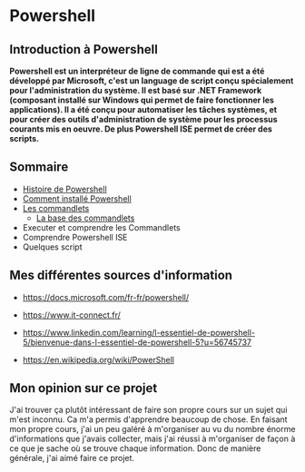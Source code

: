 # Powershell

## Introduction à Powershell

__Powershell est un interpréteur de ligne de commande qui est a été développé par Microsoft, c'est un language de script conçu spécialement pour l'administration du système. Il est basé sur .NET Framework (composant installé sur Windows qui permet de faire fonctionner les applications). Il a été conçu pour automatiser les tâches systèmes, et pour créer des outils d'administration de système pour les processus courants mis en oeuvre. De plus Powershell ISE permet de créer des scripts.__



## Sommaire

- [Histoire de Powershell](https://github.com/kevinguyodo/Powershell/blob/main/Histoire%20Powershell.md)
- [Comment installé Powershell](https://github.com/kevinguyodo/Powershell/blob/main/Installation%20Powershell.md)
- [Les commandlets](https://github.com/kevinguyodo/Powershell/tree/main/Commandlets)
  - [La base des commandlets](https://github.com/kevinguyodo/Powershell/tree/main/Commandlets/La%20base%20des%20commandlets.md)
- Executer et comprendre les Commandlets
- Comprendre Powershell ISE
- Quelques script


## Mes différentes sources d'information 

- https://docs.microsoft.com/fr-fr/powershell/

- https://www.it-connect.fr/

- https://www.linkedin.com/learning/l-essentiel-de-powershell-5/bienvenue-dans-l-essentiel-de-powershell-5?u=56745737

- https://en.wikipedia.org/wiki/PowerShell

## Mon opinion sur ce projet

J'ai trouver ça plutôt intéressant de faire son propre cours sur un sujet qui m'est inconnu. Ca m'a permis d'apprendre beaucoup de chose. En faisant mon propre cours, j'ai un peu galéré à m'organiser au vu du nombre énorme d'informations que j'avais collecter, mais j'ai réussi à m'organiser de façon à ce que je sache où se trouve chaque information. Donc de manière générale, j'ai aimé faire ce projet.
